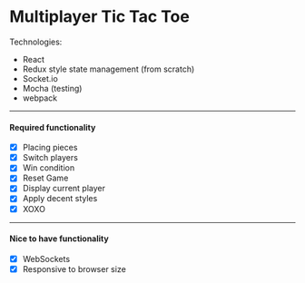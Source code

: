 # Multiplayer Tic Tac Toe
Technologies:
* React
* Redux style state management (from scratch)
* Socket.io
* Mocha (testing)
* webpack
---
#### Required functionality

* [x] Placing pieces
* [x] Switch players
* [x] Win condition
* [x] Reset Game
* [x] Display current player
* [x] Apply decent styles
* [x] XOXO
---
#### Nice to have functionality
* [x] WebSockets
* [x] Responsive to browser size
